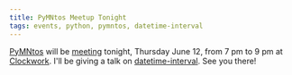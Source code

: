 ```yaml
---
title: PyMNtos Meetup Tonight
tags: events, python, pymntos, datetime-interval
---
```


[PyMNtos](http://python.mn) will be [meeting](http://www.meetup.com/PyMNtos-Twin-Cities-Python-User-Group/events/177119452/) tonight, Thursday June 12, from 7 pm to 9 pm at [Clockwork](http://www.clockwork.net). I'll be giving a talk on [datetime-interval](https://pypi.python.org/pypi/datetime-interval). See you there!
